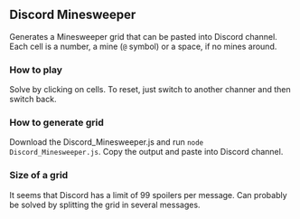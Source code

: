## Discord Minesweeper

Generates a Minesweeper grid that can be pasted into Discord channel. Each cell is a number, a mine (`@` symbol) or a space, if no mines around.

### How to play

Solve by clicking on cells. To reset, just switch to another channer and then switch back.

### How to generate grid

Download the Discord_Minesweeper.js and run `node Discord_Minesweeper.js`. Copy the output and paste into Discord channel.

### Size of a grid

It seems that Discord has a limit of 99 spoilers per message. Can probably be solved by splitting the grid in several messages.
